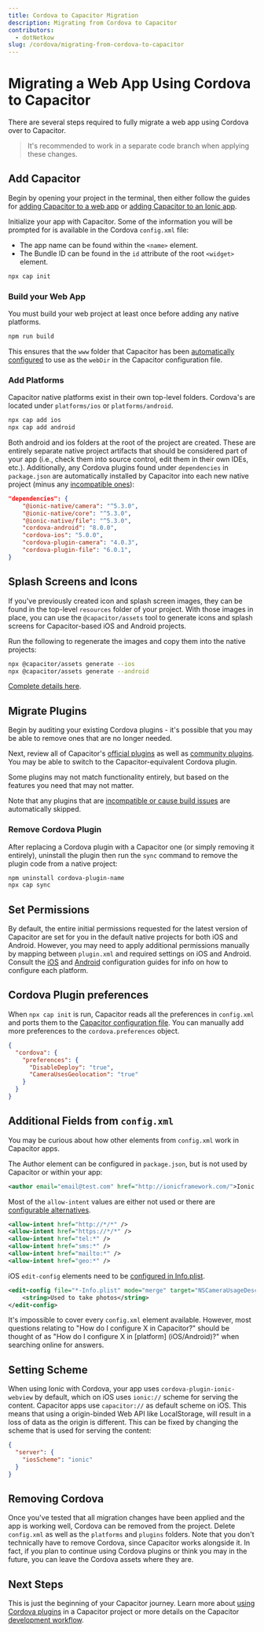 ```yaml
---
title: Cordova to Capacitor Migration
description: Migrating from Cordova to Capacitor
contributors:
  - dotNetkow
slug: /cordova/migrating-from-cordova-to-capacitor
---
```


# Migrating a Web App Using Cordova to Capacitor

There are several steps required to fully migrate a web app using Cordova over to Capacitor.

> It's recommended to work in a separate code branch when applying these changes.

## Add Capacitor

Begin by opening your project in the terminal, then either follow the guides for [adding Capacitor to a web app](/main/getting-started/installation.md#add-capacitor-to-your-web-app) or [adding Capacitor to an Ionic app](/main/getting-started/with-ionic.md#installing-capacitor-to-an-existing-ionic-project).

Initialize your app with Capacitor. Some of the information you will be prompted for is available in the Cordova `config.xml` file:

- The app name can be found within the `<name>` element.
- The Bundle ID can be found in the `id` attribute of the root `<widget>` element.

```bash
npx cap init
```

### Build your Web App

You must build your web project at least once before adding any native platforms.

```bash
npm run build
```

This ensures that the `www` folder that Capacitor has been [automatically configured](/main/basics/configuring-your-app.md) to use as the `webDir` in the Capacitor configuration file.

### Add Platforms

Capacitor native platforms exist in their own top-level folders. Cordova's are located under `platforms/ios` or `platforms/android`.

```bash
npx cap add ios
npx cap add android
```

Both android and ios folders at the root of the project are created. These are entirely separate native project artifacts that should be considered part of your app (i.e., check them into source control, edit them in their own IDEs, etc.). Additionally, any Cordova plugins found under `dependencies` in `package.json` are automatically installed by Capacitor into each new native project (minus any [incompatible ones](/plugins/cordova.md#known-incompatible-plugins)):

```json
"dependencies": {
    "@ionic-native/camera": "^5.3.0",
    "@ionic-native/core": "^5.3.0",
    "@ionic-native/file": "^5.3.0",
    "cordova-android": "8.0.0",
    "cordova-ios": "5.0.0",
    "cordova-plugin-camera": "4.0.3",
    "cordova-plugin-file": "6.0.1",
}
```

## Splash Screens and Icons

If you've previously created icon and splash screen images, they can be found in the top-level `resources` folder of your project. With those images in place, you can use the `@capacitor/assets` tool to generate icons and splash screens for Capacitor-based iOS and Android projects.

Run the following to regenerate the images and copy them into the native projects:

```bash
npx @capacitor/assets generate --ios
npx @capacitor/assets generate --android
```

[Complete details here](https://github.com/ionic-team/capacitor-assets).

## Migrate Plugins

Begin by auditing your existing Cordova plugins - it's possible that you may be able to remove ones that are no longer needed.

Next, review all of Capacitor's [official plugins](/plugins/official.md) as well as [community plugins](/plugins/community.md). You may be able to switch to the Capacitor-equivalent Cordova plugin.

Some plugins may not match functionality entirely, but based on the features you need that may not matter.

Note that any plugins that are [incompatible or cause build issues](/plugins/cordova.md#known-incompatible-plugins) are automatically skipped.

### Remove Cordova Plugin

After replacing a Cordova plugin with a Capacitor one (or simply removing it entirely), uninstall the plugin then run the `sync` command to remove the plugin code from a native project:

```bash
npm uninstall cordova-plugin-name
npx cap sync
```

## Set Permissions

By default, the entire initial permissions requested for the latest version of Capacitor are set for you in the default native projects for both iOS and Android. However, you may need to apply additional permissions manually by mapping between `plugin.xml` and required settings on iOS and Android. Consult the [iOS](/main/ios/configuration.md) and [Android](/main/android/configuration.md) configuration guides for info on how to configure each platform.

## Cordova Plugin preferences

When `npx cap init` is run, Capacitor reads all the preferences in `config.xml` and ports them to the [Capacitor configuration file](/main/reference/config.md). You can manually add more preferences to the `cordova.preferences` object.

```json
{
  "cordova": {
    "preferences": {
      "DisableDeploy": "true",
      "CameraUsesGeolocation": "true"
    }
  }
}
```

## Additional Fields from `config.xml`

You may be curious about how other elements from `config.xml` work in Capacitor apps.

The Author element can be configured in `package.json`, but is not used by Capacitor or within your app:

```xml
<author email="email@test.com" href="http://ionicframework.com/">Ionic Framework Team</author>
```

Most of the `allow-intent` values are either not used or there are [configurable alternatives](/main/basics/configuring-your-app.md).

```xml
<allow-intent href="http://*/*" />
<allow-intent href="https://*/*" />
<allow-intent href="tel:*" />
<allow-intent href="sms:*" />
<allow-intent href="mailto:*" />
<allow-intent href="geo:*" />
```

iOS `edit-config` elements need to be [configured in Info.plist](/main/ios/configuration.md).

```xml
<edit-config file="*-Info.plist" mode="merge" target="NSCameraUsageDescription">
    <string>Used to take photos</string>
</edit-config>
```

It's impossible to cover every `config.xml` element available. However, most questions relating to "How do I configure X in Capacitor?" should be thought of as "How do I configure X in [platform] (iOS/Android)?" when searching online for answers.

## Setting Scheme

When using Ionic with Cordova, your app uses `cordova-plugin-ionic-webview` by default, which on iOS uses `ionic://` scheme for serving the content. Capacitor apps use `capacitor://` as default scheme on iOS. This means that using a origin-binded Web API like LocalStorage, will result in a loss of data as the origin is different. This can be fixed by changing the scheme that is used for serving the content:

```json
{
  "server": {
    "iosScheme": "ionic"
  }
}
```

## Removing Cordova

Once you've tested that all migration changes have been applied and the app is working well, Cordova can be removed from the project. Delete `config.xml` as well as the `platforms` and `plugins` folders. Note that you don't technically have to remove Cordova, since Capacitor works alongside it. In fact, if you plan to continue using Cordova plugins or think you may in the future, you can leave the Cordova assets where they are.

## Next Steps

This is just the beginning of your Capacitor journey. Learn more about [using Cordova plugins](/plugins/cordova.md) in a Capacitor project or more details on the Capacitor [development workflow](/main/basics/workflow.md).
